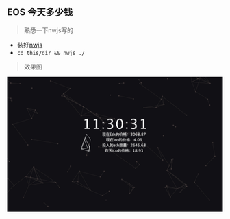 EOS 今天多少钱
-------------
>熟悉一下nwjs写的

- 装好[nwjs](https://nwjs.io/)
- `cd this/dir && nwjs ./`


>效果图

![效果](res.jpeg)
